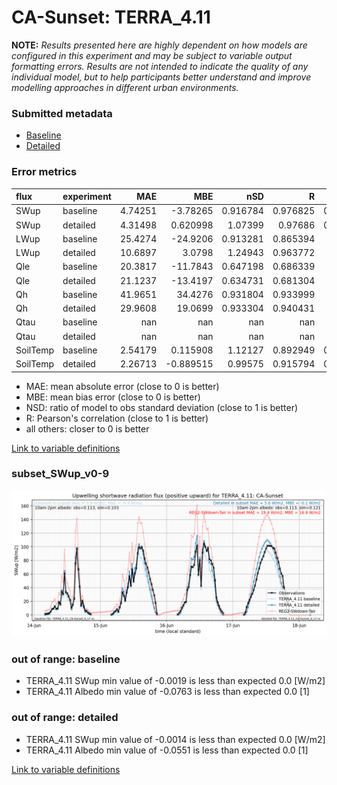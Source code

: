 # CA-Sunset: TERRA_4.11

**NOTE:** *Results presented here are highly dependent on how models are configured in this experiment and may be subject to variable output formatting errors. Results are not intended to indicate the quality of any individual model, but to help participants better understand and improve modelling approaches in different urban environments.*

### Submitted metadata

- [Baseline](TERRA_4.11_CA-Sunset_baseline_attrs.md)
- [Detailed](TERRA_4.11_CA-Sunset_detailed_attrs.md)

### Error metrics

| flux     | experiment   |       MAE |        MBE |        nSD |          R |        5th |        95th |      RMSE |      cRMSE |       AMBE |        1-nSD |         1-R |     nSkewness |   nKurtosis |     Overlap |
|:---------|:-------------|----------:|-----------:|-----------:|-----------:|-----------:|------------:|----------:|-----------:|-----------:|-------------:|------------:|--------------:|------------:|------------:|
| SWup     | baseline     |   4.74251 |  -3.78265  |   0.916784 |   0.976825 |   0.768405 |   8.40474   |   7.29912 |   0.222303 |   3.78265  |   0.0832138  |   0.0231755 |   0.000549134 |   0.48831   |   0.0810005 |
| SWup     | detailed     |   4.31498 |   0.620998 |   1.07399  |   0.97686  |   0.740117 |   5.135     |   6.62547 |   0.234901 |   0.620998 |   0.0739887  |   0.0231402 |   0.000557385 |   0.48791   |   0.0775543 |
| LWup     | baseline     |  25.4274  | -24.9206   |   0.913281 |   0.865394 |  34.6376   |  46.1626    |  32.6437  |   0.503375 |  24.9206   |   0.0867193  |   0.134606  |   0.929502    |   0.0410758 |   0.199648  |
| LWup     | detailed     |  10.6897  |   3.0798   |   1.24943  |   0.963772 |   6.89542  |  29.5854    |  16.6578  |   0.390825 |   3.0798   |   0.249432   |   0.0362275 |   0.253373    |   0.651304  |   0.0808287 |
| Qle      | baseline     |  20.3817  | -11.7843   |   0.647198 |   0.686339 |   7.91761  |  33.919     |  35.2242  |   0.728334 |  11.7843   |   0.352804   |   0.313661  |   0.0303724   |   0.517788  |   0.32788   |
| Qle      | detailed     |  21.1237  | -13.4197   |   0.634731 |   0.681304 |   6.75908  |  37.8189    |  36.0221  |   0.733481 |  13.4197   |   0.365271   |   0.318696  |   0.0271044   |   0.508205  |   0.340961  |
| Qh       | baseline     |  41.9651  |  34.4276   |   0.931804 |   0.933999 |  27.8329   |  20.0878    |  50.511   |   0.357282 |  34.4276   |   0.0681996  |   0.0660008 |   0.130553    |   0.364202  |   0.431366  |
| Qh       | detailed     |  29.9608  |  19.0699   |   0.933304 |   0.940431 |  22.6477   |   6.18033   |  40.0154  |   0.340059 |  19.0699   |   0.0666993  |   0.059569  |   0.0993556   |   0.325978  |   0.363054  |
| Qtau     | baseline     | nan       | nan        | nan        | nan        | nan        | nan         | nan       | nan        | nan        | nan          | nan         | nan           | nan         | nan         |
| Qtau     | detailed     | nan       | nan        | nan        | nan        | nan        | nan         | nan       | nan        | nan        | nan          | nan         | nan           | nan         | nan         |
| SoilTemp | baseline     |   2.54179 |   0.115908 |   1.12127  |   0.892949 |   0.808289 |   3.07452   |   3.35742 |   0.504748 |   0.115908 |   0.121273   |   0.107051  |   0.894566    |   0.840977  |   0.126485  |
| SoilTemp | detailed     |   2.26713 |  -0.889515 |   0.99575  |   0.915794 |   0.789001 |   0.0422974 |   2.86405 |   0.409529 |   0.889515 |   0.00424328 |   0.0842058 |   0.189921    |   0.796929  |   0.1183    |

 - MAE: mean absolute error (close to 0 is better)
 - MBE: mean bias error (close to 0 is better)
 - NSD: ratio of model to obs standard deviation (close to 1 is better)
 - R: Pearson's correlation (close to 1 is better)
 - all others: closer to 0 is better

[Link to variable definitions](../modelattrs/variable_definitions.md)

### <a name="subset_swup_v0-9"></a>subset_SWup_v0-9
[![TERRA_4.11_CA-Sunset_subset_SWup_v0-9.png](TERRA_4.11_CA-Sunset_subset_SWup_v0-9.png)](TERRA_4.11_CA-Sunset_subset_SWup_v0-9.png)

### out of range: baseline

 - TERRA_4.11 SWup min value of -0.0019 is less than expected 0.0 [W/m2]
 - TERRA_4.11 Albedo min value of -0.0763 is less than expected 0.0 [1]

### out of range: detailed

 - TERRA_4.11 SWup min value of -0.0014 is less than expected 0.0 [W/m2]
 - TERRA_4.11 Albedo min value of -0.0551 is less than expected 0.0 [1]


[Link to variable definitions](../modelattrs/variable_definitions.md)

